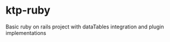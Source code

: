 ktp-ruby
========

Basic ruby on rails project with dataTables integration and plugin implementations
